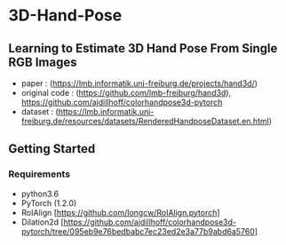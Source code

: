 # 3D-Hand-Pose

## Learning to Estimate 3D Hand Pose From Single RGB Images 
- paper : (https://lmb.informatik.uni-freiburg.de/projects/hand3d/)
- original code : (https://github.com/lmb-freiburg/hand3d), https://github.com/ajdillhoff/colorhandpose3d-pytorch
- dataset : (https://lmb.informatik.uni-freiburg.de/resources/datasets/RenderedHandposeDataset.en.html)  


## Getting Started
### Requirements
 * python3.6
 * PyTorch (1.2.0)
 * RoIAlign [https://github.com/longcw/RoIAlign.pytorch]
 * Dilation2d [https://github.com/ajdillhoff/colorhandpose3d-pytorch/tree/095eb9e76bedbabc7ec23ed2e3a77b9abd6a5760]
